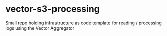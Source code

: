 # vector-s3-processing
Small repo holding infrastructure as code template for reading / processing logs using the Vector Aggregator
